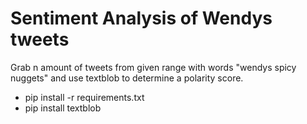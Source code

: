# Sentiment Analysis of Wendys tweets

Grab n amount of tweets from given range with words "wendys spicy nuggets" and use textblob to determine a polarity score.

- pip install -r requirements.txt
- pip install textblob